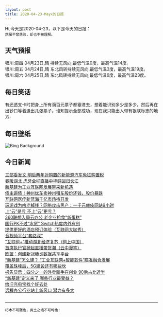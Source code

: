 ```yaml
---
layout: post
title: 2020-04-23-Mayx的日报
---
```


Hi,今天是2020-04-23，以下是今天的日报：<br><small>
然虽不曾落败，却也不被理解。</small><!--more-->
## 天气预报
银川:周四 04月23日,晴 持续无风向,最低气温0度，最高气温14度。<br>银川:周五 04月24日,晴 东北风转持续无风向,最低气温3度，最高气温19度。<br>银川:周六 04月25日,晴 东北风转持续无风向,最低气温6度，最高气温23度。
## 每日笑话
有还透支卡时把身上所有滴百元票子都塞进去，想着能识别多少是多少，然后再在出钞口等着退出几张票子，谁知提示全部成功，现在我只能出入带有银联标志的地方-
## 每日壁纸
![Bing Background](https://cn.bing.com/th?id=OHR.KauriTree_EN-US7535687512_1920x1080.jpg&rf=LaDigue_1920x1080.jpg&pid=hp "Te Matua Ngahere, a giant kauri tree growing in the Waipoua Forest, North Island, New Zealand (© Kim Westerskov/Getty Images)")
## 今日新闻

[三部委发文 明后两年对购置的新能源汽车免征购置税](http://it.people.com.cn/n1/2020/0422/c1009-31684081.html)   
[春暖湖北 虎牙全程直播中华鲟回归长江](http://it.people.com.cn/n1/2020/0422/c1009-31683922.html)   
[新基建为工业互联网发展带来新机遇](http://it.people.com.cn/n1/2020/0422/c1009-31683797.html)   
[债主逼债！神州优车卖神州租车股份还钱，股价暴跌](http://it.people.com.cn/n1/2020/0422/c1009-31683428.html)   
[互联网医疗新蓝海千亿市场待开发](http://it.people.com.cn/n1/2020/0422/c1009-31683366.html)   
[玩游戏为啥老掉线？网络攻击黑产：一千元瘫痪网站9小时](http://it.people.com.cn/n1/2020/0422/c1009-31683415.html)   
[上“云”是亏 不上“云”更亏？](http://it.people.com.cn/n1/2020/0422/c1009-31683357.html)   
[360联想入局云办公 老企业抢食“新蛋糕”](http://it.people.com.cn/n1/2020/0422/c1009-31683277.html)   
[国行PK不过“水货” Switch热度内外有别](http://it.people.com.cn/n1/2020/0422/c1009-31683300.html)   
[提供更好的酒店预订体验（互联网大咖秀）](http://it.people.com.cn/n1/2020/0422/c1009-31683463.html)   
[音视频平台“套路深”](http://it.people.com.cn/n1/2020/0422/c1009-31683462.html)   
[“互联网+”推动湖北经济复苏（网上中国）](http://it.people.com.cn/n1/2020/0422/c1009-31683460.html)   
[首席执行官掀起直播带货潮（云中漫笔）](http://it.people.com.cn/n1/2020/0422/c1009-31683461.html)   
[欧盟：创建新冠肺炎数据共享平台](http://it.people.com.cn/n1/2020/0422/c1009-31683133.html)   
[“新基建”怎么建？ “工业互联网+智能软件”瞄准融合发展](http://it.people.com.cn/n1/2020/0421/c1009-31682302.html)   
[覆盖珠峰后，5G建设还有哪些坎](http://it.people.com.cn/n1/2020/0422/c1009-31683239.html)   
[报告显示：四分之一的外卖骑手在创业 90后占比近半](http://it.people.com.cn/n1/2020/0421/c1009-31682438.html)   
[“新基建”定义来了 哪些行业最受益？](http://it.people.com.cn/n1/2020/0421/c1009-31681869.html)   
[给旧充电宝找个好去处](http://it.people.com.cn/n1/2020/0421/c1009-31681639.html)   
[远程办公行业站上新风口 潜力有多大](http://it.people.com.cn/n1/2020/0421/c1009-31681644.html)   
<br />

***

<small>朽木不可雕也，粪土之墙不可圬也！</small>
